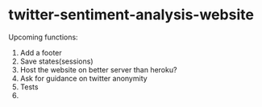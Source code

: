 # twitter-sentiment-analysis-website
Upcoming functions:
1. Add a footer
2. Save states(sessions)
3. Host the website on better server than heroku?
4. Ask for guidance on twitter anonymity
5. Tests
6. 
